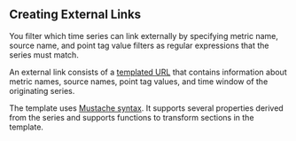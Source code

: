 ## Creating External Links

You filter which time series can link externally by specifying metric name, source name, and point tag value filters as
regular expressions that the series must match.

An external link consists of a [templated URL](https://community.wavefront.com/docs/DOC-1242) that contains information
about metric names, source names, point tag values, and time window of the originating series.

The template uses [Mustache syntax](https://mustache.github.io/). It supports several properties derived from the series
and supports functions to transform sections in the template.
